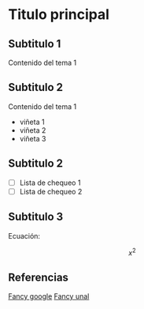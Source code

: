 # Titulo principal

## Subtitulo 1

  Contenido del tema 1
  
## Subtitulo 2

  Contenido del tema 1
  
  * viñeta 1
  * viñeta 2
  * viñeta 3
  
## Subtitulo 2

  - [ ] Lista de chequeo 1
  - [ ] Lista de chequeo 2

## Subtitulo 3

  Ecuación:

  $$x^2$$
## Referencias

  [Fancy google](https://www.google.com)
  [Fancy unal](https://www.login.unal.edu.co)